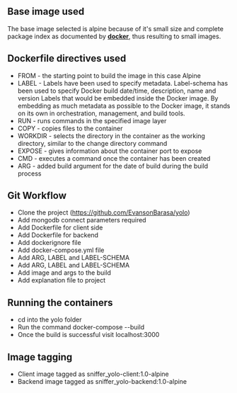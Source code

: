 ## Base image used

The base image selected is alpine because of it's small size and complete package index as documented by [**docker**](https://docs.docker.com/samples), thus resulting to small images.

## Dockerfile directives used

- FROM - the starting point to build the image in this case Alpine
- LABEL - Labels have been used to specify metadata. Label-schema has been used to
  specify Docker build date/time, description, name and version Labels that would be embedded inside the Docker image. By embedding as much metadata as possible to the Docker image, it stands on its own in orchestration, management, and build tools.
- RUN - runs commands in the specified image layer
- COPY - copies files to the container
- WORKDIR - selects the directory in the container as the working directory, similar to the change directory command
- EXPOSE - gives information about the container port to expose
- CMD - executes a command once the container has been created
- ARG - added build argument for the date of build during the build process

## Git Workflow

- Clone the project (https://github.com/EvansonBarasa/yolo)
- Add mongodb connect parameters required
- Add Dockerfile for client side
- Add Dockerfile for backend
- Add dockerignore file
- Add docker-compose.yml file
- Add ARG, LABEL and LABEL-SCHEMA
- Add ARG, LABEL and LABEL-SCHEMA
- Add image and args to the build
- Add explanation file to project

## Running the containers

- cd into the yolo folder
- Run the command docker-compose --build
- Once the build is successful visit localhost:3000

## Image tagging
- Client image tagged as sniffer_yolo-client:1.0-alpine
- Backend image tagged as sniffer_yolo-backend:1.0-alpine

